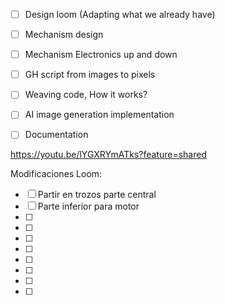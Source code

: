 - [ ] Design loom (Adapting what we already have)
- [ ] Mechanism  design
- [ ] Mechanism Electronics up and down 
- [ ] GH script from images to pixels
- [ ] Weaving code, How it works?
- [ ] AI image generation implementation
- [ ] Documentation




https://youtu.be/lYGXRYmATks?feature=shared






Modificaciones Loom:
- [ ] Partir en trozos parte central
- [ ] Parte inferior para motor
- [ ] 
- [ ] 
- [ ] 
- [ ] 
- [ ] 
- [ ] 
- [ ] 
- [ ] 
